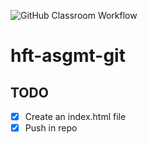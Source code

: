 ![GitHub Classroom Workflow](https://github.com/hft-stuttgart-ipr/hft-asgmt-git-MarcelJanek/workflows/GitHub%20Classroom%20Workflow/badge.svg)


# hft-asgmt-git 

## TODO
- [X] Create an index.html file
- [X] Push in repo
